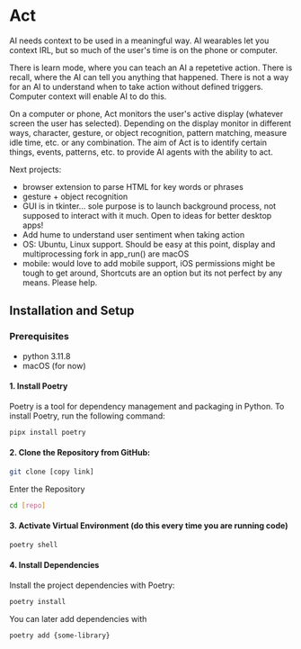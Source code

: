 # Act

AI needs context to be used in a meaningful way. AI wearables let you context IRL, but so much of the user's time is on the phone or computer.

There is learn mode, where you can teach an AI a repetetive action.
There is recall, where the AI can tell you anything that happened.
There is not a way for an AI to understand when to take action without defined triggers. Computer context will enable AI to do this.

On a computer or phone, Act monitors the user's active display (whatever screen the user has selected). Depending on the display monitor in different ways, character, gesture, or object recognition, pattern matching, measure idle time, etc. or any combination. The aim of Act is to identify certain things, events, patterns, etc. to provide AI agents with the ability to act.

Next projects:
- browser extension to parse HTML for key words or phrases
- gesture + object recognition
- GUI is in tkinter... sole purpose is to launch background process, not supposed to interact with it much. Open to ideas for better desktop apps!
- Add hume to understand user sentiment when taking action
- OS: Ubuntu, Linux support. Should be easy at this point, display and multiprocessing fork in app_run() are macOS
- mobile: would love to add mobile support, iOS permissions might be tough to get around, Shortcuts are an option but its not perfect by any means. Please help.

## Installation and Setup

### Prerequisites

- python 3.11.8
- macOS (for now)

#### 1. Install Poetry
Poetry is a tool for dependency management and packaging in Python. 
To install Poetry, run the following command:
```sh
pipx install poetry
```


#### 2. Clone the Repository from GitHub:
```sh
git clone [copy link]
```

Enter the Repository
```sh
cd [repo]
```


#### 3. Activate Virtual Environment (do this every time you are running code)
```sh
poetry shell
```


#### 4. Install Dependencies

Install the project dependencies with Poetry:
```sh
poetry install
```

You can later add dependencies with 
```sh
poetry add {some-library}
```